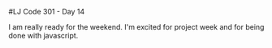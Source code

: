 #LJ Code 301 - Day 14

I am really ready for the weekend. I'm excited for project week and for being done with javascript. 
